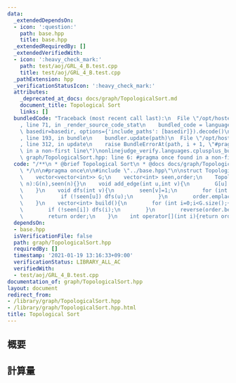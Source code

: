 ```yaml
---
data:
  _extendedDependsOn:
  - icon: ':question:'
    path: base.hpp
    title: base.hpp
  _extendedRequiredBy: []
  _extendedVerifiedWith:
  - icon: ':heavy_check_mark:'
    path: test/aoj/GRL_4_B.test.cpp
    title: test/aoj/GRL_4_B.test.cpp
  _pathExtension: hpp
  _verificationStatusIcon: ':heavy_check_mark:'
  attributes:
    _deprecated_at_docs: docs/graph/TopologicalSort.md
    document_title: Topological Sort
    links: []
  bundledCode: "Traceback (most recent call last):\n  File \"/opt/hostedtoolcache/Python/3.9.1/x64/lib/python3.9/site-packages/onlinejudge_verify/documentation/build.py\"\
    , line 71, in _render_source_code_stat\n    bundled_code = language.bundle(stat.path,\
    \ basedir=basedir, options={'include_paths': [basedir]}).decode()\n  File \"/opt/hostedtoolcache/Python/3.9.1/x64/lib/python3.9/site-packages/onlinejudge_verify/languages/cplusplus.py\"\
    , line 193, in bundle\n    bundler.update(path)\n  File \"/opt/hostedtoolcache/Python/3.9.1/x64/lib/python3.9/site-packages/onlinejudge_verify/languages/cplusplus_bundle.py\"\
    , line 312, in update\n    raise BundleErrorAt(path, i + 1, \"#pragma once found\
    \ in a non-first line\")\nonlinejudge_verify.languages.cplusplus_bundle.BundleErrorAt:\
    \ graph/TopologicalSort.hpp: line 6: #pragma once found in a non-first line\n"
  code: "/**\n * @brief Topological Sort\n * @docs docs/graph/TopologicalSort.md\n\
    \ */\n\n#pragma once\n\n#include \"../base.hpp\"\n\nstruct TopologicalSort{\n\
    \    vector<vector<int>> G;\n    vector<int> seen,order;\n    TopologicalSort(int\
    \ n):G(n),seen(n){}\n    void add_edge(int u,int v){\n        G[u].emplace_back(v);\n\
    \    }\n    void dfs(int v){\n        seen[v]=1;\n        for (int u:G[v]){\n\
    \            if (!seen[u]) dfs(u);\n        }\n        order.emplace_back(v);\n\
    \    }\n    vector<int> build(){\n        for (int i=0;i<G.size();++i){\n    \
    \        if (!seen[i]) dfs(i);\n        }\n        reverse(order.begin(),order.end());\n\
    \        return order;\n    }\n    int operator[](int i){return order[i];}\n};"
  dependsOn:
  - base.hpp
  isVerificationFile: false
  path: graph/TopologicalSort.hpp
  requiredBy: []
  timestamp: '2021-01-19 13:16:33+09:00'
  verificationStatus: LIBRARY_ALL_AC
  verifiedWith:
  - test/aoj/GRL_4_B.test.cpp
documentation_of: graph/TopologicalSort.hpp
layout: document
redirect_from:
- /library/graph/TopologicalSort.hpp
- /library/graph/TopologicalSort.hpp.html
title: Topological Sort
---
```

## 概要

## 計算量